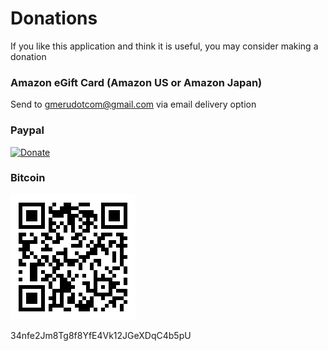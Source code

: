 # Donations

If you like this application and think it is useful, you may consider making a donation

### Amazon eGift Card (Amazon US or Amazon Japan)
Send to gmerudotcom@gmail.com via email delivery option

### Paypal
[![Donate](https://img.shields.io/badge/Donate-PayPal-green.svg)](https://www.paypal.com/cgi-bin/webscr?cmd=_s-xclick&hosted_button_id=4FEHX7PTHQTQY)

### Bitcoin
![btc](./btc.png)

34nfe2Jm8Tg8f8YfE4Vk12JGeXDqC4b5pU
